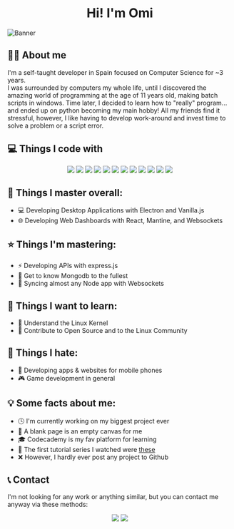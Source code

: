 <h1 align="center">Hi! I'm Omi</h1>

![Banner](https://media.discordapp.net/attachments/1064596920133230642/1064650803404611584/banner3.png)

## 🙍‍♂️ About me
I'm a self-taught developer in Spain focused on Computer Science for ~3 years.  
I was surrounded by computers my whole life, until I discovered the amazing world of programming at the age of 11 years old,
making batch scripts in windows. Time later, I decided to learn how to "really" program... and ended up on python becoming my main hobby!
All my friends find it stressful, however, I like having to develop work-around and invest time to solve a problem or a script error.

## 💻 Things I code with 
<p align="center">
    <img src="https://img.shields.io/badge/HTML5-E34F26?style=for-the-badge&logo=html5&logoColor=white">
    <img src="https://img.shields.io/badge/CSS3-1572B6?style=for-the-badge&logo=css3&logoColor=white">
    <img src="https://img.shields.io/badge/Sass-CC6699?style=for-the-badge&logo=sass&logoColor=white">
    <img src="https://img.shields.io/badge/JavaScript-323330?style=for-the-badge&logo=javascript&logoColor=F7DF1E">
    <img src="https://img.shields.io/badge/Python-FFD43B?style=for-the-badge&logo=python&logoColor=blue">
    <img src="https://img.shields.io/badge/Electron-2B2E3A?style=for-the-badge&logo=electron&logoColor=9FEAF9">
    <img src="https://img.shields.io/badge/Express.js-000000?style=for-the-badge&logo=express&logoColor=white">
    <img src="https://img.shields.io/badge/Node.js-339933?style=for-the-badge&logo=nodedotjs&logoColor=white">
    <img src="https://img.shields.io/badge/React-20232A?style=for-the-badge&logo=react&logoColor=61DAFB">
    <img src="https://img.shields.io/badge/MongoDB-4EA94B?style=for-the-badge&logo=mongodb&logoColor=white">
    <img src="https://img.shields.io/badge/manjaro-35BF5C?style=for-the-badge&logo=manjaro&logoColor=white">
    <img src="https://media.discordapp.net/attachments/1064596920133230642/1064664655492030504/Mesa_de_trabajo_1.png">
</p>
  
## 🌟 Things I master overall:
- 💻 Developing Desktop Applications with Electron and Vanilla.js
- 🌐 Developing Web Dashboards with React, Mantine, and Websockets

## ⭐ Things I'm mastering:
- ⚡️ Developing APIs with express.js
- 🍃 Get to know Mongodb to the fullest
- 🔌 Syncing almost any Node app with Websockets

##  💖 Things I want to learn:
- 🐧 Understand the Linux Kernel
- 🤝 Contribute to Open Source and to the Linux Community

##  💢 Things I hate:
- 📱 Developing apps & websites for mobile phones
- 🎮 Game development in general 

## 💡 Some facts about me:
- 🕓 I'm currently working on my biggest project ever
- 🎨 A blank page is an empty canvas for me
- 🎓 Codecademy is my fav platform for learning
- 💊 The first tutorial series I watched were [these](https://www.youtube.com/playlist?list=PLU8oAlHdN5BlvPxziopYZRd55pdqFwkeS)
- ❌ However, I hardly ever post any project to Github

## 📞 Contact
I'm not looking for any work or anything similar, but you can contact me anyway via these methods:

<p align="center"><a href="https://discord.com/invite/ZAeKEjXBWT" target="_blank"><img src="https://img.shields.io/badge/Discord-5865F2?style=for-the-badge&logo=discord&logoColor=white"></a> <a href="mailto:alvarogm273@gmail.com" target="_blank"><img src="https://img.shields.io/badge/Gmail-D14836?style=for-the-badge&logo=gmail&logoColor=white"></a></p>
